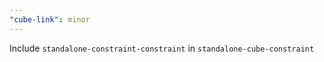 ```yaml
---
"cube-link": minor
---
```


Include `standalone-constraint-constraint` in `standalone-cube-constraint`
